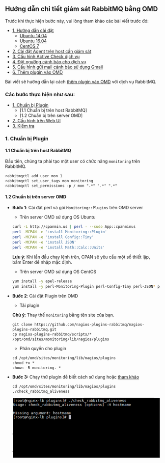 ## Hướng dẫn chi tiết giám sát RabbitMQ bằng OMD

Trước khi thực hiện bước này, vui lòng tham khảo các bài viết trước đó: 

- [1. Hướng dẫn cài đặt](../README.md#1)
	- [Ubuntu 14.04](1.3.Setup-OMD-U14.04.md)
	- [Ubuntu 16.04](1.2.Setup-OMD-U16.04.md)
	- [CentOS 7](1.1.Setup-OMD-CentOS7.md)
- [2. Cài đặt Agent trên host cần giám sát](2.Install-agent.md)
- [3. Cấu hình Active Check dịch vụ](3.Active-check.md)
- [4. Đặt ngưỡng cảnh báo cho dịch vụ](4.Set-threshold.md)
- [5. Cấu hình gửi mail cảnh báo sử dụng Gmail](5.Send-Noitify.md)
- [6. Thêm plugin vào OMD](6.Add-plugins.md)

Bài viết sẽ hướng dẫn lại cách [thêm plugin vào OMD](6.Add-plugins.md) với dịch vụ RabbitMQ.

### Các bước thực hiện như sau:

- [1. Chuẩn bị Plugin](#1)
	- [1.1 Chuẩn bị trên host RabbitMQ]
	- [1.2 Chuẩn bị trên server OMD]
- [2. Cấu hình trên Web UI](#2)
- [3. Kiểm tra](#3)

<a name="1" ></a>
### 1. Chuẩn bị Plugin

#### 1.1 Chuẩn bị trên host RabbitMQ

Đầu tiên, chúng ta phải tạo một user có chức năng `monitoring` trên RabbitMQ.

```
rabbitmqctl add_user mon 1
rabbitmqctl set_user_tags mon monitoring
rabbitmqctl set_permissions -p / mon ".*" ".*" ".*" 
```

#### 1.2 Chuẩn bị trên server OMD

- **Bước 1**: Cài đặt perl và gói `Monitoring::Plugins` trên OMD server

	- Trên server OMD sử dụng OS Ubuntu

	```sh
	curl -L http://cpanmin.us | perl - --sudo App::cpanminus
	perl -MCPAN -e 'install Monitoring::Plugin'
	perl -MCPAN -e 'install Config::Tiny'
	perl -MCPAN -e 'install JSON'
	perl -MCPAN -e 'install Math::Calc::Units'
	```
	**Lưu ý**: Khi lần đầu chạy lệnh trên, CPAN sẽ yêu cầu một số thiết lập, bấm Enter để nhập mặc định.

	- Trên server OMD sử dụng OS CentOS

	```sh
	yum install -y epel-release
	yum install -y perl-Monitoring-Plugin perl-Config-Tiny perl-JSON* perl-Math-Calc-Units
	```
	
- **Bước 2**: Cài đặt Plugin trên OMD
	- Tải plugin
	
	**Chú ý**: Thay thế `monitoring` bằng tên site của bạn.
	
	```
	git clone https://github.com/nagios-plugins-rabbitmq/nagios-plugins-rabbitmq.git
	cp nagios-plugins-rabbitmq/scripts/* /opt/omd/sites/monitoring/lib/nagios/plugins
	```
	
	- Phân quyền cho plugin
	
	```
	cd /opt/omd/sites/monitoring/lib/nagios/plugins
	chmod +x *
	chown -R monitoring. *
	```
	
- **Bước 3:** Chạy thử plugin để biết cách sử dụng hoặc [tham khảo](https://gist.github.com/hoangdh/c86dc9d081882ac116322b45399f0442)

	```
	cd /opt/omd/sites/monitoring/lib/nagios/plugins
	./check_rabbitmq_aliveness
	```
	
	<img src="../images/25-rb-check-plugin.png" />
	
	